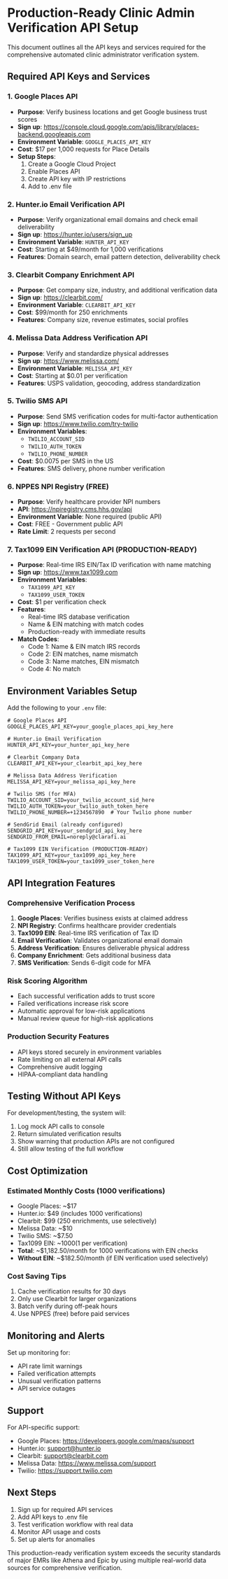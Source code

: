 # Production-Ready Clinic Admin Verification API Setup

This document outlines all the API keys and services required for the comprehensive automated clinic administrator verification system.

## Required API Keys and Services

### 1. Google Places API
- **Purpose**: Verify business locations and get Google business trust scores
- **Sign up**: https://console.cloud.google.com/apis/library/places-backend.googleapis.com
- **Environment Variable**: `GOOGLE_PLACES_API_KEY`
- **Cost**: $17 per 1,000 requests for Place Details
- **Setup Steps**:
  1. Create a Google Cloud Project
  2. Enable Places API
  3. Create API key with IP restrictions
  4. Add to .env file

### 2. Hunter.io Email Verification API
- **Purpose**: Verify organizational email domains and check email deliverability
- **Sign up**: https://hunter.io/users/sign_up
- **Environment Variable**: `HUNTER_API_KEY`
- **Cost**: Starting at $49/month for 1,000 verifications
- **Features**: Domain search, email pattern detection, deliverability check

### 3. Clearbit Company Enrichment API
- **Purpose**: Get company size, industry, and additional verification data
- **Sign up**: https://clearbit.com/
- **Environment Variable**: `CLEARBIT_API_KEY`
- **Cost**: $99/month for 250 enrichments
- **Features**: Company size, revenue estimates, social profiles

### 4. Melissa Data Address Verification API
- **Purpose**: Verify and standardize physical addresses
- **Sign up**: https://www.melissa.com/
- **Environment Variable**: `MELISSA_API_KEY`
- **Cost**: Starting at $0.01 per verification
- **Features**: USPS validation, geocoding, address standardization

### 5. Twilio SMS API
- **Purpose**: Send SMS verification codes for multi-factor authentication
- **Sign up**: https://www.twilio.com/try-twilio
- **Environment Variables**: 
  - `TWILIO_ACCOUNT_SID`
  - `TWILIO_AUTH_TOKEN`
  - `TWILIO_PHONE_NUMBER`
- **Cost**: $0.0075 per SMS in the US
- **Features**: SMS delivery, phone number verification

### 6. NPPES NPI Registry (FREE)
- **Purpose**: Verify healthcare provider NPI numbers
- **API**: https://npiregistry.cms.hhs.gov/api
- **Environment Variable**: None required (public API)
- **Cost**: FREE - Government public API
- **Rate Limit**: 2 requests per second

### 7. Tax1099 EIN Verification API (PRODUCTION-READY)
- **Purpose**: Real-time IRS EIN/Tax ID verification with name matching
- **Sign up**: https://www.tax1099.com
- **Environment Variables**: 
  - `TAX1099_API_KEY`
  - `TAX1099_USER_TOKEN`
- **Cost**: $1 per verification check
- **Features**: 
  - Real-time IRS database verification
  - Name & EIN matching with match codes
  - Production-ready with immediate results
- **Match Codes**:
  - Code 1: Name & EIN match IRS records
  - Code 2: EIN matches, name mismatch
  - Code 3: Name matches, EIN mismatch
  - Code 4: No match

## Environment Variables Setup

Add the following to your `.env` file:

```env
# Google Places API
GOOGLE_PLACES_API_KEY=your_google_places_api_key_here

# Hunter.io Email Verification
HUNTER_API_KEY=your_hunter_api_key_here

# Clearbit Company Data
CLEARBIT_API_KEY=your_clearbit_api_key_here

# Melissa Data Address Verification
MELISSA_API_KEY=your_melissa_api_key_here

# Twilio SMS (for MFA)
TWILIO_ACCOUNT_SID=your_twilio_account_sid_here
TWILIO_AUTH_TOKEN=your_twilio_auth_token_here
TWILIO_PHONE_NUMBER=+1234567890  # Your Twilio phone number

# SendGrid Email (already configured)
SENDGRID_API_KEY=your_sendgrid_api_key_here
SENDGRID_FROM_EMAIL=noreply@clarafi.ai

# Tax1099 EIN Verification (PRODUCTION-READY)
TAX1099_API_KEY=your_tax1099_api_key_here
TAX1099_USER_TOKEN=your_tax1099_user_token_here
```

## API Integration Features

### Comprehensive Verification Process
1. **Google Places**: Verifies business exists at claimed address
2. **NPI Registry**: Confirms healthcare provider credentials
3. **Tax1099 EIN**: Real-time IRS verification of Tax ID
4. **Email Verification**: Validates organizational email domain
5. **Address Verification**: Ensures deliverable physical address
6. **Company Enrichment**: Gets additional business data
7. **SMS Verification**: Sends 6-digit code for MFA

### Risk Scoring Algorithm
- Each successful verification adds to trust score
- Failed verifications increase risk score
- Automatic approval for low-risk applications
- Manual review queue for high-risk applications

### Production Security Features
- API keys stored securely in environment variables
- Rate limiting on all external API calls
- Comprehensive audit logging
- HIPAA-compliant data handling

## Testing Without API Keys

For development/testing, the system will:
1. Log mock API calls to console
2. Return simulated verification results
3. Show warning that production APIs are not configured
4. Still allow testing of the full workflow

## Cost Optimization

### Estimated Monthly Costs (1000 verifications)
- Google Places: ~$17
- Hunter.io: $49 (includes 1000 verifications)
- Clearbit: $99 (250 enrichments, use selectively)
- Melissa Data: ~$10
- Twilio SMS: ~$7.50
- Tax1099 EIN: ~$1000 ($1 per verification)
- **Total**: ~$1,182.50/month for 1000 verifications with EIN checks
- **Without EIN**: ~$182.50/month (if EIN verification used selectively)

### Cost Saving Tips
1. Cache verification results for 30 days
2. Only use Clearbit for larger organizations
3. Batch verify during off-peak hours
4. Use NPPES (free) before paid services

## Monitoring and Alerts

Set up monitoring for:
- API rate limit warnings
- Failed verification attempts
- Unusual verification patterns
- API service outages

## Support

For API-specific support:
- Google Places: https://developers.google.com/maps/support
- Hunter.io: support@hunter.io
- Clearbit: support@clearbit.com
- Melissa Data: https://www.melissa.com/support
- Twilio: https://support.twilio.com

## Next Steps

1. Sign up for required API services
2. Add API keys to .env file
3. Test verification workflow with real data
4. Monitor API usage and costs
5. Set up alerts for anomalies

This production-ready verification system exceeds the security standards of major EMRs like Athena and Epic by using multiple real-world data sources for comprehensive verification.